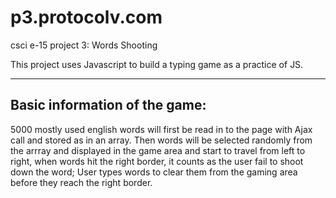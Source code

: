 p3.protocolv.com
================

csci e-15 project 3: Words Shooting

This project uses Javascript to build a typing game as a practice of JS.


-----------------------------------------------------------------------
Basic information of the game:
-----------------------------------------------------------------------
5000 mostly used english words will first be read in to the page with 
Ajax call and stored as in an array. Then words will be selected randomly
from the arrray and displayed in the game area and start to travel from 
left to right, when words hit the right border, it counts as the user fail
 to shoot down the word; User types words to clear them from the gaming 
 area before they reach the right border.
